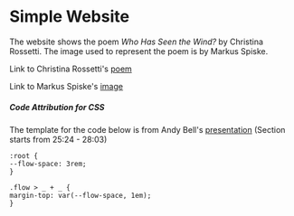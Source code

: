 # Simple Website

The website shows the poem _Who Has Seen the Wind?_ by Christina Rossetti. The image used to represent the poem is by Markus Spiske.

Link to Christina Rossetti's [poem](https://poets.org/poem/who-has-seen-wind)

Link to Markus Spiske's [image](https://unsplash.com/photos/QHQYCrSriPA)

##### Code Attribution for CSS

The template for the code below is from Andy Bell's [presentation](https://www.youtube.com/watch?v=5uhIiI9Ld5M) (Section starts from 25:24 - 28:03)

```
:root {
--flow-space: 3rem;
}

.flow > _ + _ {
margin-top: var(--flow-space, 1em);
}
```
